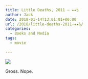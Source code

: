 ```yaml
---
title: Little Deaths, 2011 – ★★½
author: Jack
date: 2018-01-14T13:01:01+00:00
url: /2018/little-deaths-2011-★★½/
categories:
  - Books and Media
tags:
  - movie

---
```

![][1]

Gross. Nope.

 [1]: https://a.ltrbxd.com/resized/film-poster/6/8/2/682-little-deaths-0-150-0-225-crop.jpg?k=6a8125e6fa